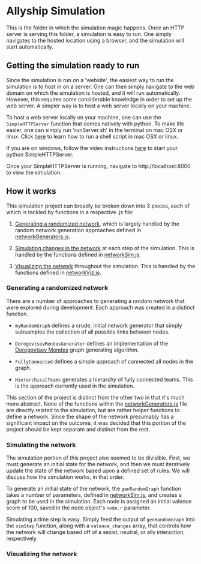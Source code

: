 # Allyship Simulation

This is the folder in which the simulation magic happens. Once an HTTP server is serving this folder, a simulation is easy to run. One simply navigates to the hosted location using a browser, and the simulation will start automatically.

## Getting the simulation ready to run

Since the simulation is run on a 'website', the easiest way to run the simulation is to host in on a server. One can then simply navigate to the web domain on which the simulation is hosted, and it will run automatically. However, this requires some considerable knowledge in order to set up the web server. A simpler way is to host a web server locally on your machine.

To host a web server locally on your machine, one can use the ```SimpleHTTPServer``` function that comes natively with python. To make life easier, one can simply run 'runServer.sh' in the terminal on mac OSX or linux. Click [here](https://apple.stackexchange.com/a/235129) to learn how to run a shell script in mac OSX or linux.

If you are on windows, follow the video instructions [here](https://www.youtube.com/watch?v=tV7TW-iK6GA) to start your python SimpleHTTPServer.

Once your SimpleHTTPServer is running, navigate to http://localhost:8000 to view the simulation.

## How it works

This simulation project can broadly be broken down into 3 pieces, each of which is tackled by functions in a respective .js file:

1. [Generating a randomized network](#generating-a-randomized-network), which is largely handled by the random network generation approaches defined in [networkGenerators.js](/networkGenerators.js).

2. [Simulating changes in the network](#simulating-the-network) at each step of the simulation. This is handled by the functions defined in [networkSim.js](/networkSim.js). 

3. [Visualizing the network](#visualizing-the-network) throughout the simulation. This is handled by the functions defined in [networkViz.js](/networkViz.js).


### Generating a randomized network

There are a number of approaches to generating a random network that were explored during development. Each approach was created in a distinct function.

* `myRandomGraph` defines a crude, initial network generator that simply subsamples the collection of all possible links between nodes. 

* `DorogovtsevMendesGenerator` defines an implementation of the [Dorogovtsev Mendes](http://graphstream-project.org/doc/Generators/Dorogovtsev-Mendes-generator/) graph generating algorithm.

* `FullyConnected` defines a simple approach of connected all nodes in the graph.

* `HierarchicalTeams` generates a hierarchy of fully connected teams. This is the approach currently used in the simulation.

This section of the project is distinct from the other two in that it's much more abstract. None of the functions within the [networkGenerators.js](/networkGenerators.js) file are directly related to the simulation, but are rather helper functions to define a network. Since the shape of the network presumably has a significant impact on the outcome, it was decided that this portion of the project should be kept separate and distinct from the rest.

### Simulating the network

The simulation portion of this project also seemed to be divisible. First, we must generate an initial state for the network, and then we must iteratively update the state of the network based upon a defined set of rules. We will discuss how the simulation works, in that order.

To generate an initial state of the network, the `genRandomGraph` function takes a number of parameters, defined in [networkSim.js](/networkSim.js), and creates a graph to be used in the simulation. Each node is assigned an initial valence score of 100, saved in the node object's `node.r` parameter.

Simulating a time step is easy. Simply feed the output of `genRandomGraph` into the `simStep` function, along with a `valence_changes` array, that controls how the network will change based off of a sexist, neutral, or ally interaction, respectively.



### Visualizing the network

